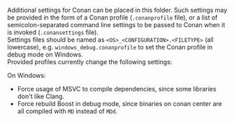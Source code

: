 Additional settings for Conan can be placed in this folder. 
Such settings may be provided in the form of a Conan profile (`.conanprofile` file), or a list of semicolon-separated command line settings to be passed to Conan when it is invoked (`.conansettings` file).  
Settings files should be named as `<OS>_<CONFIGURATION>.<FILETYPE>` (all lowercase), e.g. `windows_debug.conanprofile` to set the Conan profile in debug mode on Windows.  
Provided profiles currently change the following settings:

On Windows:
- Force usage of MSVC to compile dependencies, since some libraries don't like Clang.
- Force rebuild Boost in debug mode, since binaries on conan center are all compiled with `MD` instead of `MDd`.